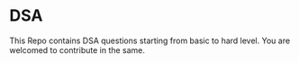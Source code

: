 # DSA 
This Repo contains DSA questions starting from basic to hard level.
You are welcomed to contribute in the same.
